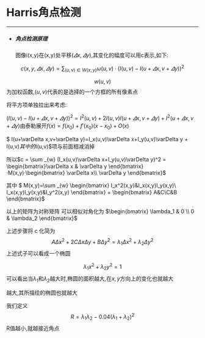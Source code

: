 # Harris角点检测

---

* ##### 角点检测原理

  图像i(x,y)在(x,y)处平移($\varDelta x,\varDelta y$),其变化的幅度可以用c表示,如下:


$$
c(x,y,\varDelta x,\varDelta y)=\sum _{(u,v)\in W(x,y)} \omega(u,v)·(I(u,v)-I(u+\varDelta x,v+\varDelta y))^2
$$

  $$w(u,v)$$ 为加权函数,$(u,v)$代表的是选择的一个方框的所有像素点

  将平方项单独拉出来考虑:

  $(I(u,v)-I(u+\varDelta x,v+\varDelta y))^2 = I^2(u,v)+2I(u,v)I(u+\varDelta x,v+\varDelta y)+I^2(u+\varDelta x,v+\varDelta y)$由泰勒展开$f(x)=f(x_0)+f'(x_0)(x-x_0)+O(x)$

  $ I(u+\varDelta x,v+\varDelta y)=I_x(u,v)\varDelta x+I_y(u,v)\varDelta y + I(u,v)$其中的$I(u,v)$项与前面相减消掉

  所以$c = \sum _{w} (I_x(u,v)\varDelta x+I_y(u,v)\varDelta y)^2 = \begin{bmatrix}\varDelta x & \varDelta y \end{bmatrix}·M(x,y)·\begin{bmatrix} \varDelta x\\ \varDelta y \end{bmatrix}$

  其中 $ M(x,y)=\sum _{w} \begin{bmatrix} I_x^2(x,y)&I_x(x,y)I_y(x,y)\\ I_x(x,y)I_y(x,y)&I_y^2(x,y) \end{bmatrix} = \begin{bmatrix} A&C\\C&B \end{bmatrix}$

  以上的矩阵为对称矩阵 可以相似对角化为  $\begin{bmatrix} \lambda_1 & 0 \\ 0 & \lambda_2 \end{bmatrix}$

  上述步骤将 c 化简为 
$$
A\Delta x^2+2C\Delta x\Delta y +B\Delta y^2 = \lambda_1\Delta x^2+ \lambda_2 \Delta y^2
$$
上述式子可以看成一个椭圆



$$
\lambda_1 x^2 + \lambda _2 y^2 = 1
$$
可以看出当$\lambda_1$和$\lambda_2$越大时,椭圆的面积越大,在$x,y$方向上的变化也就越大

越大,其所描绘的椭圆也就越大

我们定义
$$
R = \lambda_1\lambda_2 -0.04(\lambda_1+\lambda_2)^2
$$
R值越小,就越接近角点

